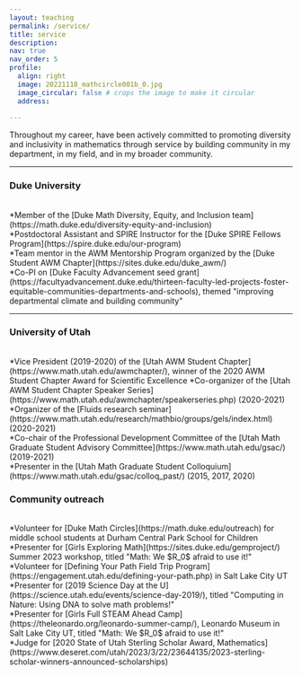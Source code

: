 ```yaml
---
layout: teaching
permalink: /service/
title: service
description:
nav: true
nav_order: 5
profile:
  align: right
  image: 20221118_mathcircle001b_0.jpg
  image_circular: false # crops the image to make it circular
  address: 
  
---
```

Throughout my career, have been actively committed to promoting diversity and inclusivity in mathematics through service by building community in my department, in my field, and in my broader community. 
<hr/>

### Duke University
<br/>
*Member of the [Duke Math Diversity, Equity, and Inclusion team](https://math.duke.edu/diversity-equity-and-inclusion)<br/>
*Postdoctoral Assistant and SPIRE Instructor for the [Duke SPIRE Fellows Program](https://spire.duke.edu/our-program)<br/>
*Team mentor in the AWM Mentorship Program organized by the [Duke Student AWM Chapter](https://sites.duke.edu/duke_awm/)<br/>
*Co-PI on [Duke Faculty Advancement seed grant](https://facultyadvancement.duke.edu/thirteen-faculty-led-projects-foster-equitable-communities-departments-and-schools), themed "improving departmental climate and building community"<br/>
<hr/>

### University of Utah 
<br/>
*Vice President (2019-2020) of the [Utah AWM Student Chapter](https://www.math.utah.edu/awmchapter/), winner of the 2020 AWM Student Chapter Award for Scientific Excellence
*Co-organizer of the [Utah AWM Student Chapter Speaker Series](https://www.math.utah.edu/awmchapter/speakerseries.php) (2020-2021)<br/>
*Organizer of the [Fluids research seminar](https://www.math.utah.edu/research/mathbio/groups/gels/index.html) (2020-2021)<br/>
*Co-chair of the Professional Development Committee of the [Utah Math Graduate Student Advisory Committee](https://www.math.utah.edu/gsac/) (2019-2021) <br/>
*Presenter in the [Utah Math Graduate Student Colloquium](https://www.math.utah.edu/gsac/colloq_past/) (2015, 2017, 2020)

### Community outreach
<br/>
*Volunteer for [Duke Math Circles](https://math.duke.edu/outreach) for middle school students at Durham Central Park School for Children <br/>
*Presenter for [Girls Exploring Math](https://sites.duke.edu/gemproject/) Summer 2023 workshop, titled "Math: We $R_0$ afraid to use it!" <br/>
*Volunteer for [Defining Your Path Field Trip Program](https://engagement.utah.edu/defining-your-path.php) in Salt Lake City UT<br/>
*Presenter for [2019 Science Day at the U](https://science.utah.edu/events/science-day-2019/), titled "Computing in Nature: Using DNA to solve math problems!" <br/>
*Presenter for [Girls Full STEAM Ahead Camp](https://theleonardo.org/leonardo-summer-camp/), Leonardo Museum in Salt Lake City UT, titled "Math: We $R_0$ afraid to use it!" <br/>
*Judge for [2020 State of Utah Sterling Scholar Award, Mathematics](https://www.deseret.com/utah/2023/3/22/23644135/2023-sterling-scholar-winners-announced-scholarships)
